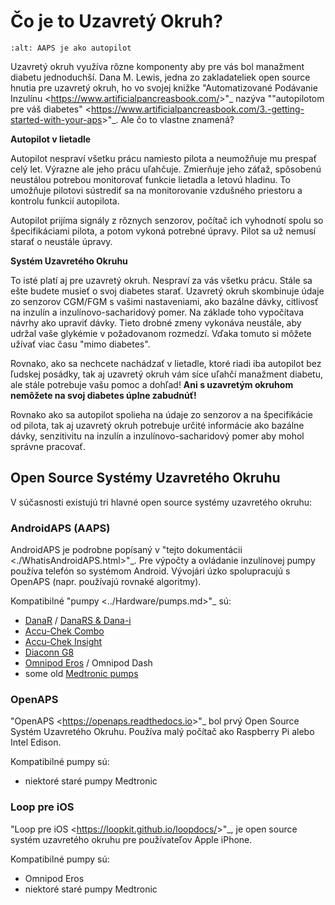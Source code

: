 # Čo je to Uzavretý Okruh?

```{image} ../images/autopilot.png
:alt: AAPS je ako autopilot
```

Uzavretý okruh využíva rôzne komponenty aby pre vás bol manažment diabetu jednoduchší.
Dana M. Lewis, jedna zo zakladateliek open source hnutia pre uzavretý okruh, ho vo svojej knižke "Automatizované Podávanie Inzulínu \<<https://www.artificialpancreasbook.com/>>"\_ nazýva ""autopilotom pre váš diabetes" \<<https://www.artificialpancreasbook.com/3.-getting-started-with-your-aps>>"\_. Ale čo to vlastne znamená?

**Autopilot v lietadle**

Autopilot nespraví všetku prácu namiesto pilota a neumožňuje mu prespať celý let. Výrazne ale jeho prácu uľahčuje. Zmierňuje jeho záťaž, spôsobenú neustálou potrebou monitorovať funkcie lietadla a letovú hladinu. To umožňuje pilotovi sústrediť sa na monitorovanie vzdušného priestoru a kontrolu funkcií autopilota.

Autopilot prijíma signály z rôznych senzorov, počítač ich vyhodnotí spolu so špecifikáciami pilota, a potom vykoná potrebné úpravy. Pilot sa už nemusí starať o neustále úpravy.

**Systém Uzavretého Okruhu**

To isté platí aj pre uzavretý okruh. Nespraví za vás všetku prácu. Stále sa ešte budete musieť o svoj diabetes starať. Uzavretý okruh skombinuje údaje zo senzorov CGM/FGM s vašimi nastaveniami, ako bazálne dávky, citlivosť na inzulín a inzulínovo-sacharidový pomer. Na základe toho vypočítava návrhy ako upraviť dávky. Tieto drobné zmeny vykonáva neustále, aby udržal vaše glykémie v požadovanom rozmedzí. Vďaka tomuto si môžete užívať viac času "mimo diabetes".

Rovnako, ako sa nechcete nachádzať v lietadle, ktoré riadi iba autopilot bez ľudskej posádky, tak aj uzavretý okruh vám síce uľahčí manažment diabetu, ale stále potrebuje vašu pomoc a dohľad! **Ani s uzavretým okruhom nemôžete na svoj diabetes úplne zabudnúť!**

Rovnako ako sa autopilot spolieha na údaje zo senzorov a na špecifikácie od pilota, tak aj uzavretý okruh potrebuje určité informácie ako bazálne dávky, senzitivitu na inzulín a inzulínovo-sacharidový pomer aby mohol správne pracovať.

## Open Source Systémy Uzavretého Okruhu

V súčasnosti existujú tri hlavné open source systémy uzavretého okruhu:

### AndroidAPS (AAPS)

AndroidAPS je podrobne popísaný v "tejto dokumentácii \<./WhatisAndroidAPS.html>"\_. Pre výpočty a ovládanie inzulínovej pumpy používa telefón so systémom Android. Vývojári úzko spolupracujú s OpenAPS (napr. používajú rovnaké algoritmy).

Kompatibilné "pumpy \<../Hardware/pumps.md>"\_ sú:

- [DanaR](../Configuration/DanaR-Insulin-Pump.md) / [DanaRS & Dana-i](../Configuration/DanaRS-Insulin-Pump.html)
- [Accu-Chek Combo](../Configuration/Accu-Chek-Combo-Pump.md)
- [Accu-Chek Insight](../Configuration/Accu-Chek-Insight-Pump.md)
- [Diaconn G8](../Configuration/DiaconnG8.md)
- [Omnipod Eros](../Configuration/OmnipodEros.md) / Omnipod Dash
- some old [Medtronic pumps](../Configuration/MedtronicPump.md)

### OpenAPS

"OpenAPS \<<https://openaps.readthedocs.io>>"\_ bol prvý Open Source Systém Uzavretého Okruhu. Používa malý počítač ako Raspberry Pi alebo Intel Edison.

Kompatibilné pumpy sú:

- niektoré staré pumpy Medtronic

### Loop pre iOS

"Loop pre iOS \<<https://loopkit.github.io/loopdocs/>>"\_, je open source systém uzavretého okruhu pre používateľov Apple iPhone.

Kompatibilné pumpy sú:

- Omnipod Eros
- niektoré staré pumpy Medtronic
